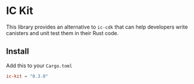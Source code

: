 # IC Kit

This library provides an alternative to `ic-cdk` that can help developers write canisters
and unit test them in their Rust code.

## Install

Add this to your `Cargo.toml`

```toml
ic-kit = "0.3.0"
```
